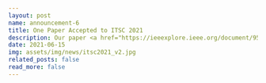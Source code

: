 ```yaml
---
layout: post
name: announcement-6
title: One Paper Accepted to ITSC 2021
description: Our paper <a href="https://ieeexplore.ieee.org/document/9564671">Black-box Adversarial Attacks on Network-wide Multi-step Traffic State Prediction Models</a> has been accepted to ITSC, the flagship conference of IEEE ITSS. Congratulations to all the authors!
date: 2021-06-15
img: assets/img/news/itsc2021_v2.jpg
related_posts: false
read_more: false
---
```

